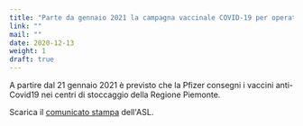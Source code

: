 ```yaml
---
title: "Parte da gennaio 2021 la campagna vaccinale COVID-19 per operatori sanitari e ospiti RSA"
link: ""
mail: ""
date: 2020-12-13
weight: 1
draft: true
---
```


A partire dal 21 gennaio 2021 è previsto che la Pfizer consegni i vaccini anti-Covid19 nei centri di stoccaggio della Regione Piemonte.

Scarica il [comunicato stampa](/documents/COMUNICATO-ASL-AL-Campagna-vaccinale-COVID19.pdf) dell'ASL.
